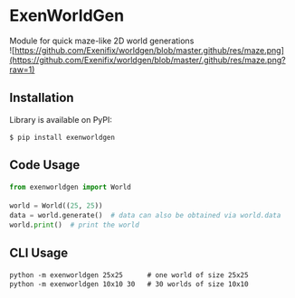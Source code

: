 # ExenWorldGen
Module for quick maze-like 2D world generations <br>
![https://github.com/Exenifix/worldgen/blob/master.github/res/maze.png](https://github.com/Exenifix/worldgen/blob/master/.github/res/maze.png?raw=1)

## Installation
Library is available on PyPI:
```shell
$ pip install exenworldgen
```

## Code Usage
```python
from exenworldgen import World

world = World((25, 25))
data = world.generate()  # data can also be obtained via world.data
world.print()  # print the world
```

## CLI Usage
```shell
python -m exenworldgen 25x25      # one world of size 25x25
python -m exenworldgen 10x10 30   # 30 worlds of size 10x10
```
